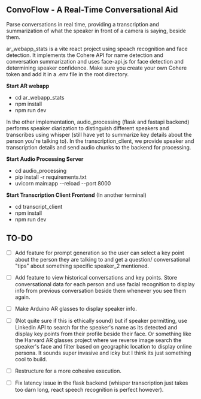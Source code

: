 ## ConvoFlow - A Real-Time Conversational Aid 
Parse conversations in real time, providing a transcription and summarization of what the speaker in front of a camera is saying, beside them.

ar_webapp_stats is a vite react project using speach recognition and face detection. It implements the Cohere API for name detection and conversation summarization and uses face-api.js for face detection and determining speaker confidence. Make sure you create your own Cohere token and add it in a .env file in the root directory.

**Start AR webapp**
  - cd ar_webapp_stats
  - npm install
  - npm run dev

In the other implementation, audio_processing (flask and fastapi backend) performs speaker diarization to distinguish different speakers and transcribes using whisper (still have yet to summarize key details about the person you're talking to). In the transcription_client, we provide speaker and transcription details and send audio chunks to the backend for processing. 

**Start Audio Processing Server**    
  - cd audio_processing
  - pip install -r requirements.txt
  - uvicorn main:app --reload --port 8000
      
**Start Transcription Client Frontend** (In another terminal)
  - cd transcript_client
  - npm install
  - npm run dev

## TO-DO
  - [ ] Add feature for prompt generation so the user can select a key point about the person they are talking to and get a question/ conversational "tips" about something specific speaker_2 mentioned.
  - [ ] Add feature to view historical conversations and key points. Store conversational data for each person and use facial recognition to display info from previous conversation beside them whenever you see them again.
  - [ ] Make Arduino AR glasses to display speaker info.
  - [ ] (Not quite sure if this is ethically sound) but if speaker permitting, use Linkedin API to search for the speaker's name as its detected and display key points from their profile beside their face. Or something like the Harvard AR glasses project where we reverse image search the speaker's face and filter based on geographic location to display online persona. It sounds super invasive and icky but I think its just something cool to build. 
  - [ ] Restructure for a more cohesive execution.
  - [ ] Fix latency issue in the flask backend (whisper transcription just takes too darn long, react speech recognition is perfect however).
  

